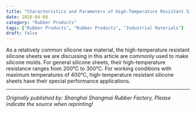 ```yaml
---
title: "Characteristics and Parameters of High-Temperature Resistant Silicone Sheets - Special Interpretation!"
date: 2016-04-08
category: "Rubber Products"
tags: ["Rubber Products", "Rubber Products", "Industrial Materials"]
draft: false
---
```


As a relatively common silicone raw material, the high-temperature resistant silicone sheets we are discussing in this article are commonly used to make silicone molds. For general silicone sheets, their high-temperature resistance ranges from 200°C to 300°C. For working conditions with maximum temperatures of 400°C, high-temperature resistant silicone sheets have their special performance applications.

---

*Originally published by: Shanghai Shangmai Rubber Factory, Please indicate the source when reprinting!*